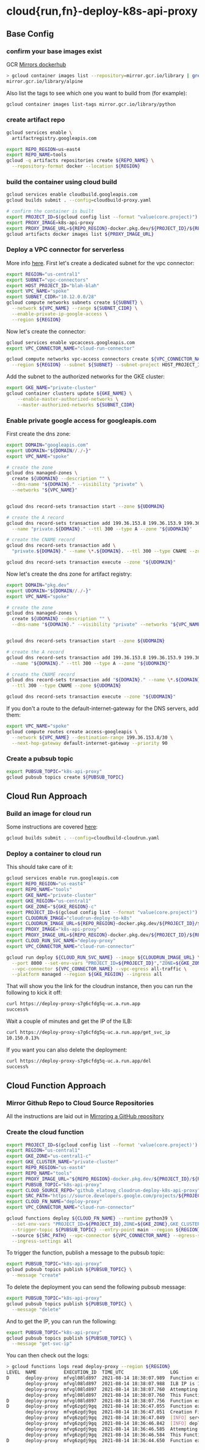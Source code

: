 # cloud{run,fn}-deploy-k8s-api-proxy

## Base Config
### confirm your base images exist
GCR [Mirrors dockerhub](https://cloud.google.com/container-registry/docs/pulling-cached-images)

```bash
> gcloud container images list --repository=mirror.gcr.io/library | grep alpine
mirror.gcr.io/library/alpine
```

Also list the tags to see which one you want to build from (for example):

```bash
gcloud container images list-tags mirror.gcr.io/library/python
```

### create artifact repo

```bash
gcloud services enable \
  artifactregistry.googleapis.com

export REPO_REGION=us-east4
export REPO_NAME=tools
gcloud -q artifacts repositories create ${REPO_NAME} \
  --repository-format docker --location ${REGION}
```

### build the container using cloud build
```bash
gcloud services enable cloudbuild.googleapis.com
gcloud builds submit . --config=cloudbuild-proxy.yaml

# confirm the container is built
export PROJECT_ID=$(gcloud config list --format "value(core.project)")
export PROXY_IMAGE=k8s-api-proxy
export PROXY_IMAGE_URL=${REPO_REGION}-docker.pkg.dev/${PROJECT_ID}/${REPO_NAME}/${IMAGE}
gcloud artifacts docker images list ${PROXY_IMAGE_URL}
```

### Deploy a VPC connector for serverless
More info [here](https://cloud.google.com/vpc/docs/configure-serverless-vpc-access). First let's create a dedicated subnet for the vpc connector:

```bash
export REGION="us-central1"
export SUBNET="vpc-connectors"
export HOST_PROJECT_ID="blah-blah"
export VPC_NAME="spoke"
export SUBNET_CIDR="10.12.0.0/28"
gcloud compute networks subnets create ${SUBNET} \
  --network ${VPC_NAME} --range ${SUBNET_CIDR} \
  --enable-private-ip-google-access \
  --region ${REGION}
```

Now let's create the connector:

```bash
gcloud services enable vpcaccess.googleapis.com
export VPC_CONNECTOR_NAME="cloud-run-connector"

gcloud compute networks vpc-access connectors create ${VPC_CONNECTOR_NAME} \
  --region ${REGION} --subnet ${SUBNET} --subnet-project HOST_PROJECT_ID 
```

Add the subnet to the authorized networks for the GKE cluster:

```bash
export GKE_NAME="private-cluster"
gcloud container clusters update ${GKE_NAME} \
    --enable-master-authorized-networks \
    --master-authorized-networks ${SUBNET_CIDR}
```

### Enable private google access for googleapis.com
First create the dns zone:

```bash
export DOMAIN="googleapis.com"
export UDOMAIN="${DOMAIN//./-}"
export VPC_NAME="spoke"

# create the zone
gcloud dns managed-zones \
  create ${UDOMAIN} --description "" \
  --dns-name "${DOMAIN}." --visibility "private" \
  --networks "${VPC_NAME}"


gcloud dns record-sets transaction start --zone ${UDOMAIN}

# create the A record
gcloud dns record-sets transaction add 199.36.153.8 199.36.153.9 199.36.153.10 199.36.153.11 \
  --name "private.${DOMAIN}." --ttl 300 --type A --zone "${UDOMAIN}"

# create the CNAME record
gcloud dns record-sets transaction add \
  "private.${DOMAIN}." --name \*.${DOMAIN}. --ttl 300 --type CNAME --zone ${UDOMAIN}

gcloud dns record-sets transaction execute --zone "${UDOMAIN}"
```

Now let's create the dns zone for artifact registry:


```bash
export DOMAIN="pkg.dev"
export UDOMAIN="${DOMAIN//./-}"
export VPC_NAME="spoke"

# create the zone
gcloud dns managed-zones \
  create ${UDOMAIN} --description "" \
  --dns-name "${DOMAIN}." --visibility "private" --networks "${VPC_NAME}"


gcloud dns record-sets transaction start --zone ${UDOMAIN}

# create the A record
gcloud dns record-sets transaction add 199.36.153.8 199.36.153.9 199.36.153.10 199.36.153.11 \
  --name "${DOMAIN}." --ttl 300 --type A --zone "${UDOMAIN}"

# create the CNAME record
gcloud dns record-sets transaction add "${DOMAIN}." --name \*.${DOMAIN}. \
  --ttl 300 --type CNAME --zone ${UDOMAIN}

gcloud dns record-sets transaction execute --zone "${UDOMAIN}"
```

If you don't a route to the default-internet-gateway for the DNS servers, add them:

```bash
export VPC_NAME="spoke"
gcloud compute routes create access-googleapis \
  --network ${VPC_NAME} --destination-range 199.36.153.8/30 \
  --next-hop-gateway default-internet-gateway --priority 90
```

### Create a pubsub topic
```bash
export PUBSUB_TOPIC="k8s-api-proxy"
gcloud pubsub topics create ${PUBSUB_TOPIC}
```

## Cloud Run Approach
### Build an image for cloud run
Some instructions are covered [here](https://cloud.google.com/run/docs/quickstarts/build-and-deploy/python):

```bash
gcloud builds submit . --config=cloudbuild-cloudrun.yaml
```

### Deploy a container to cloud run
This should take care of it:

```bash
gcloud services enable run.googleapis.com
export REPO_REGION="us-east4"
export REPO_NAME="tools"
export GKE_NAME="private-cluster"
export GKE_REGION="us-central1"
export GKE_ZONE="${GKE_REGION}-c"
export PROJECT_ID=$(gcloud config list --format "value(core.project)")
export CLOUDRUN_IMAGE="cloudrun-deploy-to-k8s"
export CLOUDRUN_IMAGE_URL=${REPO_REGION}-docker.pkg.dev/${PROJECT_ID}/${REPO_NAME}/${CLOUDRUN_IMAGE}
export PROXY_IMAGE="k8s-api-proxy"
export PROXY_IMAGE_URL=${REPO_REGION}-docker.pkg.dev/${PROJECT_ID}/${REPO_NAME}/${PROXY_IMAGE}
export CLOUD_RUN_SVC_NAME="deploy-proxy"
export VPC_CONNECTOR_NAME="cloud-run-connector"

gcloud run deploy ${CLOUD_RUN_SVC_NAME} --image ${CLOUDRUN_IMAGE_URL} \
  --port 8000 --set-env-vars "PROJECT_ID=${PROJECT_ID}","ZONE=${GKE_ZONE}","GKE_CLUSTER_NAME=${GKE_NAME}","K8S_API_PROXY_IMAGE=${PROXY_IMAGE_URL}" \
  --vpc-connector ${VPC_CONNECTOR_NAME} --vpc-egress all-traffic \
  --platform managed --region ${GKE_REGION} --ingress all
```

That will show you the link for the cloudrun instance, then you can run the following to kick it off:

```bash
curl https://deploy-proxy-s7g6cfdg5q-uc.a.run.app
success%
```

Wait a couple of minutes and get the IP of the ILB:

```bash
curl https://deploy-proxy-s7g6cfdg5q-uc.a.run.app/get_svc_ip
10.150.0.13%
```

If you want you can also delete the deployment:

```bash
curl https://deploy-proxy-s7g6cfdg5q-uc.a.run.app/del
success%
```

## Cloud Function Approach

### Mirror Github Repo to Cloud Source Repositories
All the instructions are laid out in [Mirroring a GitHub repository](https://cloud.google.com/source-repositories/docs/mirroring-a-github-repository)

### Create the cloud function

```bash
export PROJECT_ID=$(gcloud config list --format 'value(core.project)')
export REGION="us-central1"
export GKE_ZONE="us-central1-c"
export GKE_CLUSTER_NAME="private-cluster"
export REPO_REGION="us-east4"
export REPO_NAME="tools"
export PROXY_IMAGE_URL="${REPO_REGION}-docker.pkg.dev/${PROJECT_ID}/${REPO_NAME}/${PROXY_IMAGE}"
export PUBSUB_TOPIC="k8s-api-proxy"
export CLOUD_SOURCE_REPO="github_elatovg_cloudrun-deploy-k8s-api-proxy"
export SRC_PATH="https://source.developers.google.com/projects/${PROJECT_ID}/repos/${CLOUD_SOURCE_REPO}/moveable-aliases/main/paths/src/cloudfn/app"
export CLOUD_FN_NAME="deploy-proxy"
export VPC_CONNECTOR_NAME="cloud-run-connector"

gcloud functions deploy ${CLOUD_FN_NAME} --runtime python39 \
  --set-env-vars "PROJECT_ID=${PROJECT_ID},ZONE=${GKE_ZONE},GKE_CLUSTER_NAME=${GKE_CLUSTER_NAME},K8S_API_PROXY_IMAGE=${PROXY_IMAGE_URL}" \
  --trigger-topic ${PUBSUB_TOPIC} --entry-point main --region ${REGION} \ 
  --source ${SRC_PATH} --vpc-connector ${VPC_CONNECTOR_NAME} --egress-settings all \
  --ingress-settings all
```

To trigger the function, publish a message to the pubsub topic:

```bash
export PUBSUB_TOPIC="k8s-api-proxy"
gcloud pubsub topics publish ${PUBSUB_TOPIC} \
  --message "create"
```

To delete the deployment you can send the following pubsub message:

```bash
export PUBSUB_TOPIC="k8s-api-proxy"
gcloud pubsub topics publish ${PUBSUB_TOPIC} \
  --message "delete"
```

And to get the IP, you can run the following:

```bash
export PUBSUB_TOPIC="k8s-api-proxy"
gcloud pubsub topics publish ${PUBSUB_TOPIC} \
  --message "get-svc-ip"
```

You can then check out the logs:

```bash
> gcloud functions logs read deploy-proxy --region ${REGION}
LEVEL  NAME          EXECUTION_ID  TIME_UTC                 LOG
D      deploy-proxy  mfvgl08ld897  2021-08-14 18:38:07.989  Function execution took 234 ms, finished with status: 'ok'
       deploy-proxy  mfvgl08ld897  2021-08-14 18:38:07.988  ILB IP is 100.126.190.42
       deploy-proxy  mfvgl08ld897  2021-08-14 18:38:07.760  Attempting to init k8s client from cluster response.
       deploy-proxy  mfvgl08ld897  2021-08-14 18:38:07.760  This Function was triggered by messageId 2812274547199873 published at 2021-08-14T18:38:06.680Z to projects/PROJECT_ID/topics/k8s-api-proxy
D      deploy-proxy  mfvgl08ld897  2021-08-14 18:38:07.756  Function execution started
D      deploy-proxy  mfvg6zgdj9gq  2021-08-14 18:36:47.055  Function execution took 2406 ms, finished with status: 'ok'
       deploy-proxy  mfvg6zgdj9gq  2021-08-14 18:36:47.051  Creation Finished
       deploy-proxy  mfvg6zgdj9gq  2021-08-14 18:36:47.049  [INFO] service `k8s-api-proxy` created
       deploy-proxy  mfvg6zgdj9gq  2021-08-14 18:36:46.842  [INFO] deployment k8s-api-proxy created
       deploy-proxy  mfvg6zgdj9gq  2021-08-14 18:36:46.585  Attempting to init k8s client from cluster response.
       deploy-proxy  mfvg6zgdj9gq  2021-08-14 18:36:46.584  This Function was triggered by messageId 2812274399922080 published at 2021-08-14T18:36:43.706Z to projects/PROJECT_ID/topics/k8s-api-proxy
D      deploy-proxy  mfvg6zgdj9gq  2021-08-14 18:36:44.650  Function execution started
```